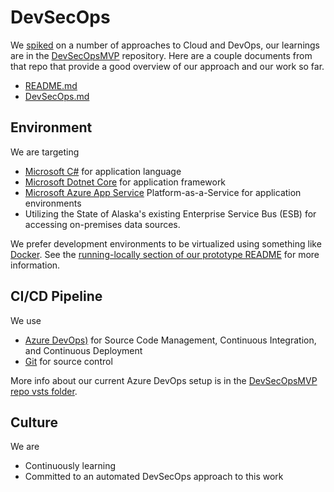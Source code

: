 # DevSecOps

We [spiked](https://en.wikipedia.org/wiki/Spike_(software_development)) on a number of approaches to Cloud and DevOps, our learnings are in the [DevSecOpsMVP](https://github.com/AlaskaDHSS/DevSecOpsMvp) repository. 
Here are a couple documents from that repo that provide a good overview of our approach and our work so far.

- [README.md](https://github.com/AlaskaDHSS/DevSecOpsMvp/blob/master/README.md)
- [DevSecOps.md](https://github.com/AlaskaDHSS/DevSecOpsMvp/blob/master/DevSecOps.md)

## Environment

We are targeting

- [Microsoft C#](https://docs.microsoft.com/en-us/dotnet/csharp/) for application language
- [Microsoft Dotnet Core](https://www.microsoft.com/net/core) for application framework
- [Microsoft Azure App Service](https://azure.microsoft.com/en-us/services/app-service/) Platform-as-a-Service for application environments
- Utilizing the State of Alaska's existing Enterprise Service Bus (ESB) for accessing on-premises data sources.

We prefer development environments to be virtualized using something like [Docker](https://www.docker.com/). See the [running-locally section of our prototype README](https://github.com/AlaskaDHSS/ProtoWebApi#running-locally) for more information.

## CI/CD Pipeline

We use
- [Azure DevOps)](https://alaskadhss.visualstudio.com/) for Source Code Management, Continuous Integration, and Continuous Deployment
- [Git](https://git-scm.com/) for source control

More info about our current Azure DevOps setup is in the [DevSecOpsMVP repo vsts folder](https://github.com/AlaskaDHSS/DevSecOpsMvp/tree/master/vsts).  

## Culture 

We are
- Continuously learning
- Committed to an automated DevSecOps approach to this work

